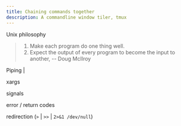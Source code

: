 ```yaml
---
title: Chaining commands together
description: A commandline window tiler, tmux
---
```


Unix philosophy
> 1. Make each program do one thing well.
> 2. Expect the output of every program to become the input to another,
> -- Doug McIlroy

Piping |

xargs

signals

error / return codes

redirection (`>` | `>>` | `2>&1 /dev/null`)
